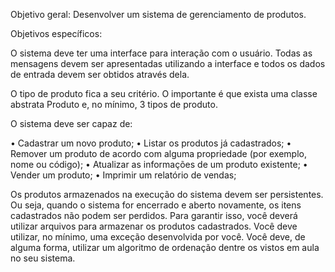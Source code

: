 Objetivo geral: Desenvolver um sistema de gerenciamento de produtos.

Objetivos específicos:

O sistema deve ter uma interface para interação com o usuário. Todas as mensagens devem ser apresentadas utilizando a interface e todos os dados de entrada devem ser obtidos através dela.

O tipo de produto fica a seu critério. O importante é que exista uma classe abstrata Produto e, no mínimo, 3 tipos de produto.

O sistema deve ser capaz de:

  • Cadastrar um novo produto;
  • Listar os produtos já cadastrados;
  • Remover um produto de acordo com alguma propriedade (por exemplo, nome ou código);
  • Atualizar as informações de um produto existente;
  • Vender um produto;
  • Imprimir um relatório de vendas;

Os produtos armazenados na execução do sistema devem ser persistentes. Ou seja, quando o sistema for encerrado e aberto novamente, os itens cadastrados não podem ser perdidos. 
Para garantir isso, você deverá utilizar arquivos para armazenar os produtos cadastrados.
Você deve utilizar, no mínimo, uma exceção desenvolvida por você.
Você deve, de alguma forma, utilizar um algoritmo de ordenação dentre os vistos em aula no seu sistema.
